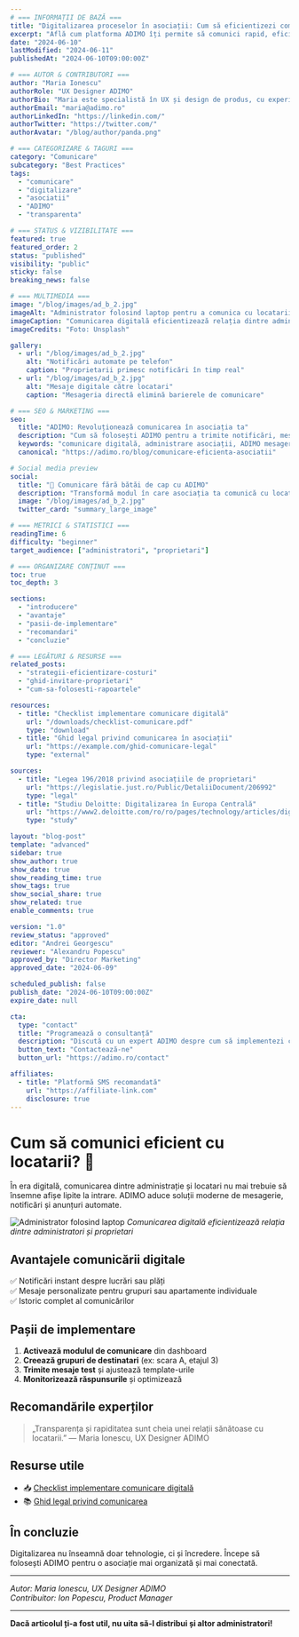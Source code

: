 ```yaml
---
# === INFORMAȚII DE BAZĂ ===
title: "Digitalizarea proceselor în asociații: Cum să eficientizezi comunicarea cu locatarii"
excerpt: "Află cum platforma ADIMO îți permite să comunici rapid, eficient și transparent cu toți proprietarii din asociație."
date: "2024-06-10"
lastModified: "2024-06-11"
publishedAt: "2024-06-10T09:00:00Z"

# === AUTOR & CONTRIBUTORI ===
author: "Maria Ionescu"
authorRole: "UX Designer ADIMO"
authorBio: "Maria este specialistă în UX și design de produs, cu experiență în soluții digitale pentru comunități."
authorEmail: "maria@adimo.ro"
authorLinkedIn: "https://linkedin.com/"
authorTwitter: "https://twitter.com/"
authorAvatar: "/blog/author/panda.png"

# === CATEGORIZARE & TAGURI ===
category: "Comunicare"
subcategory: "Best Practices"
tags:
  - "comunicare"
  - "digitalizare"
  - "asociatii"
  - "ADIMO"
  - "transparenta"

# === STATUS & VIZIBILITATE ===
featured: true
featured_order: 2
status: "published"
visibility: "public"
sticky: false
breaking_news: false

# === MULTIMEDIA ===
image: "/blog/images/ad_b_2.jpg"
imageAlt: "Administrator folosind laptop pentru a comunica cu locatarii"
imageCaption: "Comunicarea digitală eficientizează relația dintre administratori și proprietari"
imageCredits: "Foto: Unsplash"

gallery:
  - url: "/blog/images/ad_b_2.jpg"
    alt: "Notificări automate pe telefon"
    caption: "Proprietarii primesc notificări în timp real"
  - url: "/blog/images/ad_b_2.jpg"
    alt: "Mesaje digitale către locatari"
    caption: "Mesageria directă elimină barierele de comunicare"

# === SEO & MARKETING ===
seo:
  title: "ADIMO: Revoluționează comunicarea în asociația ta"
  description: "Cum să folosești ADIMO pentru a trimite notificări, mesaje și anunțuri importante, totul digitalizat și organizat."
  keywords: "comunicare digitală, administrare asociații, ADIMO mesagerie"
  canonical: "https://adimo.ro/blog/comunicare-eficienta-asociatii"

# Social media preview
social:
  title: "📢 Comunicare fără bătăi de cap cu ADIMO"
  description: "Transformă modul în care asociația ta comunică cu locatarii."
  image: "/blog/images/ad_b_2.jpg"
  twitter_card: "summary_large_image"

# === METRICI & STATISTICI ===
readingTime: 6
difficulty: "beginner"
target_audience: ["administratori", "proprietari"]

# === ORGANIZARE CONȚINUT ===
toc: true
toc_depth: 3

sections:
  - "introducere"
  - "avantaje"
  - "pasii-de-implementare"
  - "recomandari"
  - "concluzie"

# === LEGĂTURI & RESURSE ===
related_posts:
  - "strategii-eficientizare-costuri"
  - "ghid-invitare-proprietari"
  - "cum-sa-folosesti-rapoartele"

resources:
  - title: "Checklist implementare comunicare digitală"
    url: "/downloads/checklist-comunicare.pdf"
    type: "download"
  - title: "Ghid legal privind comunicarea în asociații"
    url: "https://example.com/ghid-comunicare-legal"
    type: "external"

sources:
  - title: "Legea 196/2018 privind asociațiile de proprietari"
    url: "https://legislatie.just.ro/Public/DetaliiDocument/206992"
    type: "legal"
  - title: "Studiu Deloitte: Digitalizarea în Europa Centrală"
    url: "https://www2.deloitte.com/ro/ro/pages/technology/articles/digitalizare-europa-centrala.html"
    type: "study"

layout: "blog-post"
template: "advanced"
sidebar: true
show_author: true
show_date: true
show_reading_time: true
show_tags: true
show_social_share: true
show_related: true
enable_comments: true

version: "1.0"
review_status: "approved"
editor: "Andrei Georgescu"
reviewer: "Alexandru Popescu"
approved_by: "Director Marketing"
approved_date: "2024-06-09"

scheduled_publish: false
publish_date: "2024-06-10T09:00:00Z"
expire_date: null

cta:
  type: "contact"
  title: "Programează o consultanță"
  description: "Discută cu un expert ADIMO despre cum să implementezi comunicarea digitală în asociația ta."
  button_text: "Contactează-ne"
  button_url: "https://adimo.ro/contact"

affiliates:
  - title: "Platformă SMS recomandată"
    url: "https://affiliate-link.com"
    disclosure: true
---
```


# Cum să comunici eficient cu locatarii? 📢

În era digitală, comunicarea dintre administrație și locatari nu mai trebuie să însemne afișe lipite la intrare. ADIMO aduce soluții moderne de mesagerie, notificări și anunțuri automate.

![Administrator folosind laptop](https://images.unsplash.com/photo-1581093458331-8fc7e0d30b65)
_Comunicarea digitală eficientizează relația dintre administratori și proprietari_

## Avantajele comunicării digitale

✅ Notificări instant despre lucrări sau plăți  
✅ Mesaje personalizate pentru grupuri sau apartamente individuale  
✅ Istoric complet al comunicărilor

## Pașii de implementare

1. **Activează modulul de comunicare** din dashboard
2. **Creează grupuri de destinatari** (ex: scara A, etajul 3)
3. **Trimite mesaje test** și ajustează template-urile
4. **Monitorizează răspunsurile** și optimizează

## Recomandările experților

> „Transparența și rapiditatea sunt cheia unei relații sănătoase cu locatarii.” — Maria Ionescu, UX Designer ADIMO

## Resurse utile

- 📥 [Checklist implementare comunicare digitală](/downloads/checklist-comunicare.pdf)
- 📚 [Ghid legal privind comunicarea](https://example.com/ghid-comunicare-legal)

## În concluzie

Digitalizarea nu înseamnă doar tehnologie, ci și încredere. Începe să folosești ADIMO pentru o asociație mai organizată și mai conectată.

---

_Autor: Maria Ionescu, UX Designer ADIMO  
Contribuitor: Ion Popescu, Product Manager_

---

**Dacă articolul ți-a fost util, nu uita să-l distribui și altor administratori!**
